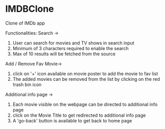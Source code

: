 # IMDBClone
Clone of IMDb app 

Functionalities: 
Search ->
1) User can search for movies and TV shows in search input
2) Minimum of 3 characters required to enable the search
3) Max of 10 results will be fetched from the source

Add / Remove Fav Movie-> 
1) click on '+' icon available on movie poster to add the movie to fav list
2) The added movies can be removed from the list by clicking on the red trash bin icon

Additional info page -> 
1) Each movie visible on the webpage can be directed to additional info page
2) click on the Movie Title to get redirected to additional info page
3) A 'go-back' button is available to get back to home page

